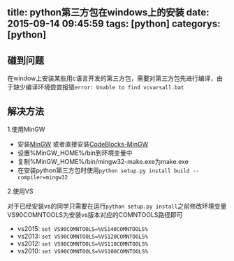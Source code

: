 title: python第三方包在windows上的安装
date: 2015-09-14 09:45:59
tags: [python]
categorys: [python]
---

## 碰到问题 ##

在window上安装某些用c语言开发的第三方包，需要对第三方包先进行编译，由于缺少编译环境尝尝报错`error: Unable to find vcvarsall.bat`

## 解决方法 ##

1.使用MinGW

+ 安装[MinGW](http://sourceforge.net/projects/mingw/files/ 'MinGW') 或者直接安装[CodeBlocks-MinGW](http://www.codeblocks.org/downloads/binaries 'Code::Blocks')
+ 设置%MinGW_HOME%/bin到环境变量中
+ 复制%MinGW_HOME%/bin/mingw32-make.exe为make.exe
+ 在安装python第三方包时使用`python setup.py install build --compiler=mingw32`

2.使用VS

对于已经安装vs的同学只需要在运行`python setup.py install`之前修改环境变量VS90COMNTOOLS为安装vs版本对应的COMNTOOLS路径即可

+ vs2015: `set VS90COMNTOOLS=%VS140COMNTOOLS%`
+ vs2013: `set VS90COMNTOOLS=%VS120COMNTOOLS%`
+ vs2012: `set VS90COMNTOOLS=%VS110COMNTOOLS%`
+ vs2010: `set VS90COMNTOOLS=%VS100COMNTOOLS%`
    
